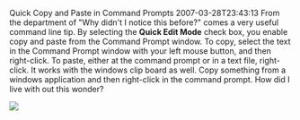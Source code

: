 Quick Copy and Paste in Command Prompts
2007-03-28T23:43:13
From the department of "Why didn't I notice this before?" comes a very useful command line tip. By selecting the **Quick Edit Mode** check box, you enable copy and paste from the Command Prompt window. To copy, select the text in the Command Prompt window with your left mouse button, and then right-click. To paste, either at the command prompt or in a text file, right-click. It works with the windows clip board as well. Copy something from a windows application and then right-click in the command prompt. How did I live with out this wonder?

![](http://www.myotherdrive.com/public/blueonion/Blog/commandprompt.png)
